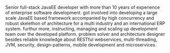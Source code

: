 Senior full-stack JavaEE developer with more than 10 years of experience of enterprise software development. got involved into developing a large scale JavaEE based framework accompanied by high concurrency and robust skelethon of architecture for a multi industry and an international ERP system. furthur more, instructing, managing and scaling up development team over the developed platform. problem solver and architecture designer besides reliable knowledge about RESTful webservices, multi-threading, JVM, security, design-patterns, mobile development and microservices.
